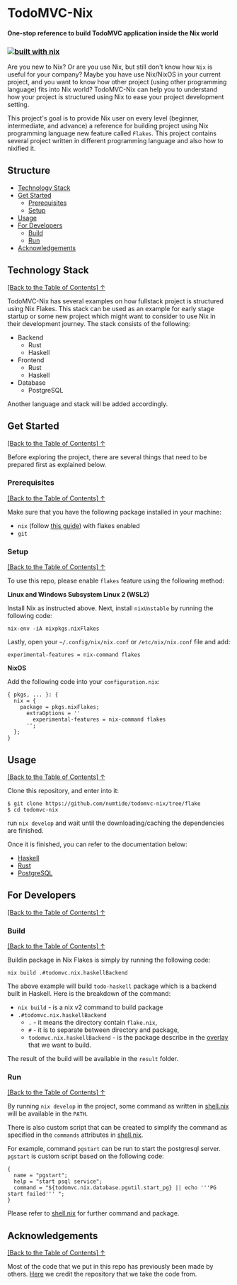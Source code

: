 # TodoMVC-Nix
#### One-stop reference to build TodoMVC application inside the Nix world
### [![built with nix](https://builtwithnix.org/badge.svg)](https://builtwithnix.org)

Are you new to Nix? Or are you use Nix, but still don't know how `Nix` is useful for your company? Maybe you have use Nix/NixOS in your current project, and you want to know how other project (using other programming language) fits into Nix world? TodoMVC-Nix can help you to understand how your project is structured using Nix to ease your project development setting.

This project's goal is to provide Nix user on every level (beginner, intermediate, and advance) a reference for building project using Nix programming language new feature called `Flakes`. This project contains several project written in different programming language and also how to nixified it.

## Structure
* [Technology Stack](#technology-stack)
* [Get Started](#get-started)
  + [Prerequisites](#prerequisites)
  + [Setup](#setup)
* [Usage](#usage)
* [For Developers](#for-developers)
  + [Build](#build)
  + [Run](#run)
* [Acknowledgements](#acknowledgements)


## Technology Stack
[[Back to the Table of Contents] ↑](#structure)

TodoMVC-Nix has several examples on how fullstack project is structured using Nix Flakes. This stack can be used as an example for early stage startup or some new project which might want to consider to use Nix in their development journey. The stack consists of the following:

* Backend
  + Rust
  + Haskell
* Frontend
  + Rust
  + Haskell
* Database
  + PostgreSQL

Another language and stack will be added accordingly.

## Get Started
[[Back to the Table of Contents] ↑](#structure)

Before exploring the project, there are several things that need to be prepared first as explained below.

### Prerequisites
[[Back to the Table of Contents] ↑](#structure)

Make sure that you have the following package installed in your machine:
  * `nix` (follow [this guide](https://nixos.wiki/wiki/Nix_Installation_Guide))  with flakes enabled
  * `git`

### Setup
[[Back to the Table of Contents] ↑](#structure)

To use this repo, please enable `flakes` feature using the following method:

**Linux and Windows Subsystem Linux 2 (WSL2)**

Install Nix as instructed above. Next, install `nixUnstable` by running the following code:

```
nix-env -iA nixpkgs.nixFlakes
```

Lastly, open your `~/.config/nix/nix.conf` or `/etc/nix/nix.conf` file and add:
```
experimental-features = nix-command flakes
```

**NixOS**

Add the following code into your `configuration.nix`:

```
{ pkgs, ... }: {
  nix = {
    package = pkgs.nixFlakes;
      extraOptions = ''
        experimental-features = nix-command flakes
      '';
  };
}
```

## Usage
[[Back to the Table of Contents] ↑](#structure)

Clone this repository, and enter into it:

```
$ git clone https://github.com/numtide/todomvc-nix/tree/flake
$ cd todomvc-nix
```

run `nix develop` and wait until the downloading/caching the dependencies are finished.

Once it is finished, you can refer to the documentation below:
* [Haskell](docs/Haskell.md)
* [Rust](docs/Rust.md)
* [PostgreSQL](docs/PostgreSQL.md)

## For Developers
[[Back to the Table of Contents] ↑](#structure)

### **Build**
[[Back to the Table of Contents] ↑](#structure)

Buildin package in Nix Flakes is simply by running the following code:

```
nix build .#todomvc.nix.haskellBackend
```

The above example will build `todo-haskell` package which is a backend built in Haskell. Here is the breakdown of the command:
* `nix build` - is a nix v2 command to build package
* `.#todomvc.nix.haskellBackend`
  + `.` -  it means the directory contain `flake.nix`,
  + `#` - it is to separate between directory and package,
  + `todomvc.nix.haskellBackend` - is the package describe in the [overlay](overlay.nix) that we want to build.

The result of the build will be available in the `result` folder.

### **Run**
[[Back to the Table of Contents] ↑](#structure)

By running `nix develop` in the project, some command as written in [shell.nix](shell.nix) will be available in the `PATH`.

There is also custom script that can be created to simplify the command as specified in the `commands` attributes in [shell.nix](shell.nix).

For example, command `pgstart` can be run to start the postgresql server. `pgstart` is custom script based on the following code:

```
{
  name = "pgstart";
  help = "start psql service";
  command = "${todomvc.nix.database.pgutil.start_pg} || echo '''PG start failed''' ";
}
```

Please refer to [shell.nix](shell.nix) for further command and package.

## Acknowledgements
[[Back to the Table of Contents] ↑](#structure)

Most of the code that we put in this repo has previously been made by others. [Here](References.md) we credit the repository that we take the code from.


